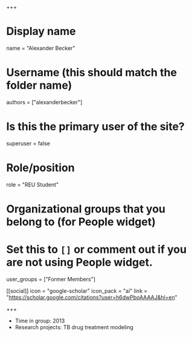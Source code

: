 +++
# Display name
name = "Alexander Becker"

# Username (this should match the folder name)
authors = ["alexanderbecker"]

# Is this the primary user of the site?
superuser = false

# Role/position
role = "REU Student"

# Organizational groups that you belong to (for People widget)
#   Set this to `[]` or comment out if you are not using People widget.
user_groups = ["Former Members"]


[[social]]
  icon = "google-scholar"
  icon_pack = "ai"
  link = "https://scholar.google.com/citations?user=h6dwPboAAAAJ&hl=en"



+++


* Time in group: 2013
* Research projects: TB drug treatment modeling

